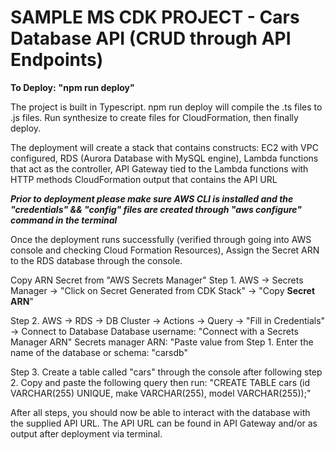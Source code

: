 # SAMPLE MS CDK PROJECT - Cars Database API (CRUD through API Endpoints)

**To Deploy:**
**"npm run deploy"**

The project is built in Typescript.
npm run deploy will compile the .ts files to .js files. Run synthesize to create files for CloudFormation, then finally deploy.

The deployment will create a stack that contains constructs:
  EC2 with VPC configured,
  RDS (Aurora Database with MySQL engine), 
  Lambda functions that act as the controller,
  API Gateway tied to the Lambda functions with HTTP methods
  CloudFormation output that contains the API URL
  
***Prior to deployment please make sure AWS CLI is installed and the "credentials" && "config" files are created through "aws configure" command in the terminal***

Once the deployment runs successfully (verified through going into AWS console and checking Cloud Formation Resources),
Assign the Secret ARN to the RDS database through the console.

Copy ARN Secret from "AWS Secrets Manager"
Step 1. AWS -> Secrets Manager -> "Click on Secret Generated from CDK Stack" -> "Copy **Secret ARN**"

Step 2. AWS -> RDS -> DB Cluster -> Actions -> Query -> "Fill in Credentials" -> Connect to Database
  Database username: "Connect with a Secrets Manager ARN"
  Secrets manager ARN: "Paste value from Step 1.
  Enter the name of the database or schema: "carsdb"
 
Step 3. Create a table called "cars" through the console after following step 2. 
Copy and paste the following query then run: "CREATE TABLE cars (id VARCHAR(255) UNIQUE, make VARCHAR(255), model VARCHAR(255));"

After all steps, you should now be able to interact with the database with the supplied API URL. 
The API URL can be found in API Gateway and/or as output after deployment via terminal.

